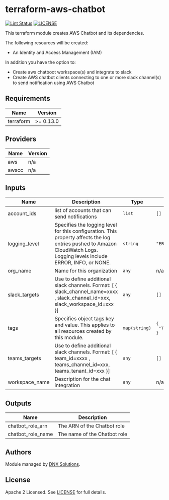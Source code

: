 # terraform-aws-chatbot

[![Lint Status](https://github.com/DNXLabs/terraform-aws-chatbot/workflows/Lint/badge.svg)](https://github.com/DNXLabs/terraform-aws-chatbot/actions)
[![LICENSE](https://img.shields.io/github/license/DNXLabs/terraform-aws-chatbot)](https://github.com/DNXLabs/terraform-aws-chatbot/blob/master/LICENSE)

This terraform module creates AWS Chatbot and its dependencies.

The following resources will be created:

 - An Identity and Access Management (IAM)

In addition you have the option to:

 - Create aws chatboot workspace(s) and integrate to slack
 - Create AWS chatbot clients connecting to one or more slack channel(s) to send notification using AWS Chatbot

<!--- BEGIN_TF_DOCS --->

## Requirements

| Name | Version |
|------|---------|
| terraform | >= 0.13.0 |

## Providers

| Name | Version |
|------|---------|
| aws | n/a |
| awscc | n/a |

## Inputs

| Name | Description | Type | Default | Required |
|------|-------------|------|---------|:--------:|
| account\_ids | list of accounts that can send notifications | `list` | `[]` | no |
| logging\_level | Specifies the logging level for this configuration. This property affects the log entries pushed to Amazon CloudWatch Logs. Logging levels include ERROR, INFO, or NONE. | `string` | `"ERROR"` | no |
| org\_name | Name for this organization | `any` | n/a | yes |
| slack\_targets | Use to define additional slack channels. Format: [ { slack\_channel\_name=xxxx , slack\_channel\_id=xxx, slack\_workspace\_id=xxx }] | `any` | `[]` | no |
| tags | Specifies object tags key and value. This applies to all resources created by this module. | `map(string)` | <pre>{<br>  "Terraform": true<br>}</pre> | no |
| teams\_targets | Use to define additional slack channels. Format: [ { team\_id=xxxx , teams\_channel\_id=xxx, teams\_tenant\_id=xxx }] | `any` | `[]` | no |
| workspace\_name | Description for the chat integration | `any` | n/a | yes |

## Outputs

| Name | Description |
|------|-------------|
| chatbot\_role\_arn | The ARN of the Chatbot role |
| chatbot\_role\_name | The name of the Chatbot role |

<!--- END_TF_DOCS --->

## Authors

Module managed by [DNX Solutions](https://github.com/DNXLabs).

## License

Apache 2 Licensed. See [LICENSE](https://github.com/DNXLabs/terraform-aws-chatbot/blob/master/LICENSE) for full details.
